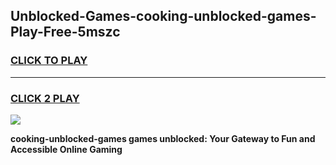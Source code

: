 
## Unblocked-Games-cooking-unblocked-games-Play-Free-5mszc
<h3>
<a href="https://premium76.site?title=cooking-unblocked-games&ref=23A">CLICK TO PLAY</a></h3>
<hr>

<h3>
<a href="https://premium76.site?title=cooking-unblocked-games&ref=23A">CLICK 2 PLAY</a>
  
</h3>

<a href="https://premium76.site?title=cooking-unblocked-games&ref=23A"><img src="https://clearcache.store/games.png"></a>


**cooking-unblocked-games games unblocked: Your Gateway to Fun and Accessible Online Gaming**
